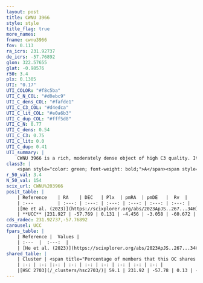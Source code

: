 ```yaml
---
layout: post
title: CWNU 3966
style: style
title_flag: true
more_names: 
fname: cwnu3966
fov: 0.113
ra_icrs: 231.92737
de_icrs: -57.76892
glon: 322.57655
glat: -0.98576
r50: 3.4
plx: 0.1305
UTI: "0.17"
UTI_COLOR: "#f8c5ba"
UTI_C_N_COL: "#d0ebc9"
UTI_C_dens_COL: "#fafde1"
UTI_C_C3_COL: "#d4edca"
UTI_C_lit_COL: "#e0a6b3"
UTI_C_dup_COL: "#fff5d8"
UTI_C_N: 0.77
UTI_C_dens: 0.54
UTI_C_C3: 0.75
UTI_C_lit: 0.0
UTI_C_dup: 0.41
UTI_summary: |
    CWNU 3966 is a rich, moderately dense object of high C3 quality. It was recently reported in the literature.<br><br><span style="color: #99180f; font-weight: bold;">Warning: </span>This is possibly a duplicated object, which shares a significant percentage of members with at least one previously reported entry.
class3: |
    <span style="color: green; font-weight: bold;">A</span><span style="color: #FFC300; font-weight: bold;">B</span>
r_50_val: 3.4
N_50_val: 154
scix_url: CWNU%203966
posit_table: |
    | Reference    | RA    | DEC   | Plx  | pmRA  | pmDE   |  Rv  |
    | :---         | :---: | :---: | :---: | :---: | :---: | :---: |
    |[He et al. (2023)](https://scixplorer.org/abs/2023ApJS..267...34H) | 231.949 | -57.756 | 0.137 | -4.471 | -3.045 | -61.68 |
    | **UCC** |231.927 | -57.769 | 0.131 | -4.456 | -3.058 | -60.672 | 
cds_radec: 231.92737,-57.76892
carousel: UCC
fpars_table: |
    | Reference |  Values |
    | :---  |  :---:  |
    | [He et al. (2023)](https://scixplorer.org/abs/2023ApJS..267...34H) | `A0=7.75, m-M=13.2, logA=7.5` |
shared_table: |
    | Cluster | <span title="Percentage of members that this OC shares with the ones listed">%</span>   | RA   | DEC   | Plx   | pmRA  | pmDE  | Rv | UTI |
    | :-: | :-: |:-: | :-: | :-: | :-: | :-: | :-: | :-: |
    |[HSC 2703](/_clusters/hsc2703/)| 59.1 | 231.92 | -57.78 | 0.13 | -4.47 | -3.07 | -60.67 |0.52 |
---
```

